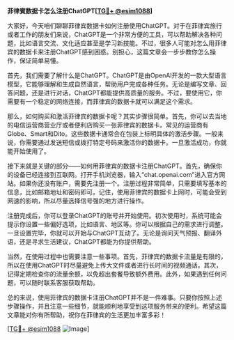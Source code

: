 **菲律賓数据卡怎么注册ChatGPT[[TG💪+ @esim1088](https://t.me/s/esim1088)]**

大家好，今天咱们聊聊菲律宾数据卡如何注册使用ChatGPT。对于在菲律宾旅行或者工作的朋友们来说，ChatGPT是一个非常方便的工具，可以帮助解决各种问题，比如语言交流、文化适应甚至是学习新技能。不过，很多人可能对怎么用菲律宾的数据卡来注册ChatGPT感到困惑。别担心，这篇文章会一步步教你怎么操作，保证简单易懂。

首先，我们需要了解什么是ChatGPT。ChatGPT是由OpenAI开发的一款大型语言模型，它能够理解和生成自然语言，帮助用户完成各种任务。无论是编写文章、回答问题，还是进行对话，ChatGPT都能提供高质量的服务。不过，要使用它，你需要有一个稳定的网络连接，而菲律宾的数据卡就可以满足这个需求。

那么，如何购买和激活菲律宾的数据卡呢？其实步骤很简单。首先，你可以去当地的电信运营商营业厅或者便利店购买一张菲律宾的数据卡。常见的运营商有Globe、Smart和Dito。这些数据卡通常会在包装上标明具体的激活步骤。一般来说，你需要通过发送短信或拨打特定号码来激活你的数据卡。一旦激活成功，你就能开始使用了。

接下来就是关键的部分——如何用菲律宾的数据卡注册ChatGPT。首先，确保你的设备已经连接到互联网。打开手机浏览器，输入“chat.openai.com”进入官方网站。如果你还没有账户，需要先注册一个。注册过程非常简单，只需要填写基本的信息，比如邮箱地址和密码即可。记住，使用菲律宾的数据卡上网时，可能会受到网速的影响，所以尽量选择信号强的地方进行操作。

注册完成后，你可以登录ChatGPT的账号并开始使用。初次使用时，系统可能会提示你设置一些偏好选项，比如语言、地区等。你可以根据自己的需求进行调整。一旦设置完毕，你就可以开始与ChatGPT互动了。无论是询问天气预报、翻译外语，还是寻求生活建议，ChatGPT都能为你提供帮助。

当然，在使用过程中也需要注意一些事项。首先，菲律宾的数据卡流量是有限的，所以在使用ChatGPT时尽量避免上传大文件或者进行长时间的视频通话。其次，记得定期检查你的流量余额，以免超出套餐导致额外费用。此外，如果遇到任何问题，可以随时联系客服获取帮助。

总的来说，使用菲律宾的数据卡注册ChatGPT并不是一件难事。只要你按照上述步骤操作，并且注意一些细节，就能顺利地享受到这项服务带来的便利。希望这篇文章能对你有所帮助，祝你在菲律宾的生活更加丰富多彩！

[[TG💪+ @esim1088](https://t.me/s/esim1088) ![Image](https://i.postimg.cc/4NQfJmqS/Snipaste-2025-05-13-00-14-12.png)]